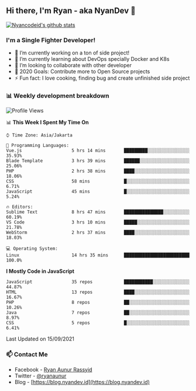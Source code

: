 ## Hi there, I'm Ryan - aka NyanDev 👋

[![Nyancodeid's github stats](https://github-readme-stats.vercel.app/api?username=nyancodeid)](https://github.com/nyancodeid/nyancodeid)

### I'm a Single Fighter Developer!
- 🔭 I’m currently working on a ton of side project!
- 🌱 I’m currently learning about DevOps specially Docker and K8s
- 👯 I’m looking to collaborate with other developer
- 🥅 2020 Goals: Contribute more to Open Source projects
- ⚡ Fun fact: I love cooking, finding bug and create unfinished side project 

### 📊 Weekly development breakdown

<!--START_SECTION:waka-->
![Profile Views](http://img.shields.io/badge/Profile%20Views-12-blue)

📊 **This Week I Spent My Time On** 

```text
⌚︎ Time Zone: Asia/Jakarta

💬 Programming Languages: 
Vue.js                   5 hrs 14 mins       █████████░░░░░░░░░░░░░░░░   35.93% 
Blade Template           3 hrs 39 mins       ██████░░░░░░░░░░░░░░░░░░░   25.06% 
PHP                      2 hrs 38 mins       ████░░░░░░░░░░░░░░░░░░░░░   18.06% 
CSS                      58 mins             █░░░░░░░░░░░░░░░░░░░░░░░░   6.71% 
JavaScript               45 mins             █░░░░░░░░░░░░░░░░░░░░░░░░   5.24%

🔥 Editors: 
Sublime Text             8 hrs 47 mins       ███████████████░░░░░░░░░░   60.19% 
VS Code                  3 hrs 10 mins       █████░░░░░░░░░░░░░░░░░░░░   21.78% 
WebStorm                 2 hrs 37 mins       ████░░░░░░░░░░░░░░░░░░░░░   18.03%

💻 Operating System: 
Linux                    14 hrs 35 mins      █████████████████████████   100.0%

```

**I Mostly Code in JavaScript** 

```text
JavaScript               35 repos            ███████████░░░░░░░░░░░░░░   44.87% 
HTML                     13 repos            ████░░░░░░░░░░░░░░░░░░░░░   16.67% 
PHP                      8 repos             ██░░░░░░░░░░░░░░░░░░░░░░░   10.26% 
Java                     7 repos             ██░░░░░░░░░░░░░░░░░░░░░░░   8.97% 
CSS                      5 repos             █░░░░░░░░░░░░░░░░░░░░░░░░   6.41%

```



 Last Updated on 15/09/2021
<!--END_SECTION:waka-->

### 📫 Contact Me
- Facebook - [Ryan Aunur Rassyid](https://facebook.com/ryan.hac)
- Twitter - [@ryanaunur](https://twitter.com/ryanaunur)
- Blog - [https://blog.nyandev.id](https://blog.nyandev.id)

